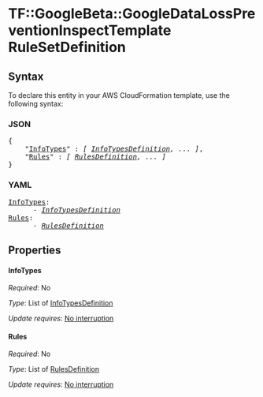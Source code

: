 # TF::GoogleBeta::GoogleDataLossPreventionInspectTemplate RuleSetDefinition

## Syntax

To declare this entity in your AWS CloudFormation template, use the following syntax:

### JSON

<pre>
{
    "<a href="#infotypes" title="InfoTypes">InfoTypes</a>" : <i>[ <a href="infotypesdefinition.md">InfoTypesDefinition</a>, ... ]</i>,
    "<a href="#rules" title="Rules">Rules</a>" : <i>[ <a href="rulesdefinition.md">RulesDefinition</a>, ... ]</i>
}
</pre>

### YAML

<pre>
<a href="#infotypes" title="InfoTypes">InfoTypes</a>: <i>
      - <a href="infotypesdefinition.md">InfoTypesDefinition</a></i>
<a href="#rules" title="Rules">Rules</a>: <i>
      - <a href="rulesdefinition.md">RulesDefinition</a></i>
</pre>

## Properties

#### InfoTypes

_Required_: No

_Type_: List of <a href="infotypesdefinition.md">InfoTypesDefinition</a>

_Update requires_: [No interruption](https://docs.aws.amazon.com/AWSCloudFormation/latest/UserGuide/using-cfn-updating-stacks-update-behaviors.html#update-no-interrupt)

#### Rules

_Required_: No

_Type_: List of <a href="rulesdefinition.md">RulesDefinition</a>

_Update requires_: [No interruption](https://docs.aws.amazon.com/AWSCloudFormation/latest/UserGuide/using-cfn-updating-stacks-update-behaviors.html#update-no-interrupt)

